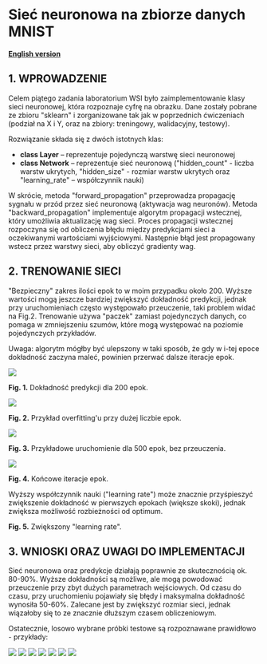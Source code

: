 # Sieć neuronowa na zbiorze danych MNIST

**[English version](README.md)**

## 1. WPROWADZENIE

Celem piątego zadania laboratorium WSI było zaimplementowanie klasy sieci neuronowej, która rozpoznaje cyfrę na obrazku. Dane zostały pobrane ze zbioru "sklearn" i zorganizowane tak jak w poprzednich ćwiczeniach (podział na X i Y, oraz na zbiory: treningowy, walidacyjny, testowy).

Rozwiązanie składa się z dwóch istotnych klas:
+ **class Layer** – reprezentuje pojedynczą warstwę sieci neuronowej
+ **class Network** – reprezentuje sieć neuronową
("hidden_count" - liczba warstw ukrytych, "hidden_size" - rozmiar warstw ukrytych oraz "learning_rate" – współczynnik nauki)

W skrócie, metoda "forward_propagation" przeprowadza propagację sygnału w przód przez sieć neuronową (aktywacja wag neuronów). Metoda "backward_propagation" implementuje algorytm propagacji wstecznej, który umożliwia aktualizację wag sieci. Proces propagacji wstecznej rozpoczyna się od obliczenia błędu między predykcjami sieci a oczekiwanymi wartościami wyjściowymi. Następnie błąd jest propagowany wstecz przez warstwy sieci, aby obliczyć gradienty wag.

## 2. TRENOWANIE SIECI

"Bezpieczny" zakres ilości epok to w moim przypadku około 200. Wyższe wartości mogą jeszcze bardziej zwiększyć dokładność predykcji, jednak przy uruchomieniach często występowało przeuczenie, taki problem widać na Fig.2. Trenowanie używa "paczek" zamiast pojedynczych danych, co pomaga w zmniejszeniu szumów, które mogą występować na poziomie pojedynczych przykładów.

Uwaga: algorytm mógłby być ulepszony w taki sposób, że gdy w i-tej epoce dokładność zaczyna maleć, powinien przerwać dalsze iteracje epok.

![](img/fig_1.png)

**Fig. 1.** Dokładność predykcji dla 200 epok.

![](img/fig_2.png)

**Fig. 2.** Przykład overfitting'u przy dużej liczbie epok.

![](img/fig_3.png)

**Fig. 3.** Przykładowe uruchomienie dla 500 epok, bez przeuczenia.

![](img/fig_4.png)

**Fig. 4.** Końcowe iteracje epok.

Wyższy współczynnik nauki ("learning rate") może znacznie przyśpieszyć zwiększenie dokładność w pierwszych epokach (większe skoki), jednak zwiększa możliwość rozbieżności od optimum.

**Fig. 5.** Zwiększony "learning rate".

## 3. WNIOSKI ORAZ UWAGI DO IMPLEMENTACJI

Sieć neuronowa oraz predykcje działają poprawnie ze skutecznością ok. 80-90%. Wyższe dokładności są możliwe, ale mogą powodować przeuczenie przy zbyt dużych parametrach wejściowych. Od czasu do czasu, przy uruchomieniu pojawiały się błędy i maksymalna dokładność wynosiła 50-60%. Zalecane jest by zwiększyć rozmiar sieci, jednak wiązałoby się to ze znacznie dłuższym czasem obliczeniowym.

Ostatecznie, losowo wybrane próbki testowe są rozpoznawane prawidłowo - przykłady:

![](img/fig_5.png)
![](img/fig_6.png)
![](img/fig_7.png)
![](img/fig_8.png)
![](img/fig_9.png)
![](img/fig_10.png)
![](img/fig_11.png)